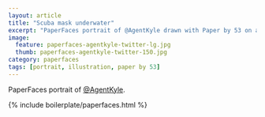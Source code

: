 ```yaml
---
layout: article
title: "Scuba mask underwater"
excerpt: "PaperFaces portrait of @AgentKyle drawn with Paper by 53 on an iPad."
image: 
  feature: paperfaces-agentkyle-twitter-lg.jpg
  thumb: paperfaces-agentkyle-twitter-150.jpg
category: paperfaces
tags: [portrait, illustration, paper by 53]
---
```


PaperFaces portrait of [@AgentKyle](http://twitter.com/AgentKyle).

{% include boilerplate/paperfaces.html %}